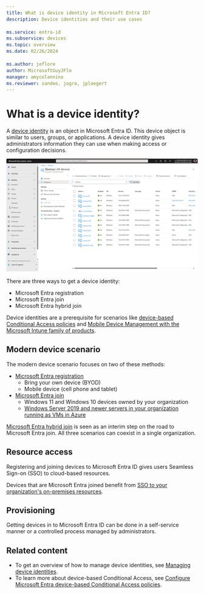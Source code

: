 ```yaml
---
title: What is device identity in Microsoft Entra ID?
description: Device identities and their use cases

ms.service: entra-id
ms.subservice: devices
ms.topic: overview
ms.date: 02/26/2024

ms.author: joflore
author: MicrosoftGuyJFlo
manager: amycolannino
ms.reviewer: sandeo, jogro, jploegert
---
```

# What is a device identity?

A [device identity](/graph/api/resources/device) is an object in Microsoft Entra ID. This device object is similar to users, groups, or applications. A device identity gives administrators information they can use when making access or configuration decisions.

![Devices displayed in Microsoft Entra Devices blade](./media/overview/azure-entra-devices-all-devices.png)

There are three ways to get a device identity:

- Microsoft Entra registration
- Microsoft Entra join
- Microsoft Entra hybrid join

Device identities are a prerequisite for scenarios like [device-based Conditional Access policies](~/identity/conditional-access/concept-conditional-access-grant.md) and [Mobile Device Management with the Microsoft Intune family of products](/mem/endpoint-manager-overview).

## Modern device scenario

The modern device scenario focuses on two of these methods: 

- [Microsoft Entra registration](concept-device-registration.md) 
   - Bring your own device (BYOD)
   - Mobile device (cell phone and tablet)
- [Microsoft Entra join](concept-directory-join.md)
   - Windows 11 and Windows 10 devices owned by your organization
   - [Windows Server 2019 and newer servers in your organization running as VMs in Azure](howto-vm-sign-in-azure-ad-windows.md)

[Microsoft Entra hybrid join](concept-hybrid-join.md) is seen as an interim step on the road to Microsoft Entra join. All three scenarios can coexist in a single organization.

## Resource access

Registering and joining devices to Microsoft Entra ID gives users Seamless Sign-on (SSO) to cloud-based resources.

Devices that are Microsoft Entra joined benefit from [SSO to your organization's on-premises resources](device-sso-to-on-premises-resources.md).

## Provisioning

Getting devices in to Microsoft Entra ID can be done in a self-service manner or a controlled process managed by administrators.

## Related content

- To get an overview of how to manage device identities, see [Managing device identities](manage-device-identities.md).
- To learn more about device-based Conditional Access, see [Configure Microsoft Entra device-based Conditional Access policies](~/identity/conditional-access/concept-conditional-access-grant.md).
